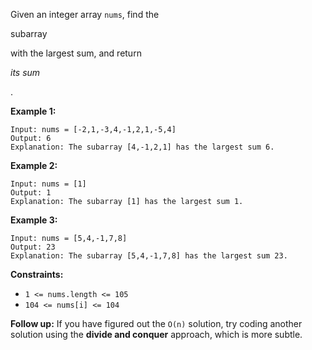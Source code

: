 Given an integer array `nums`, find the

subarray

with the largest sum, and return

*its sum*

.

**Example 1:**

```
Input: nums = [-2,1,-3,4,-1,2,1,-5,4]
Output: 6
Explanation: The subarray [4,-1,2,1] has the largest sum 6.

```

**Example 2:**

```
Input: nums = [1]
Output: 1
Explanation: The subarray [1] has the largest sum 1.

```

**Example 3:**

```
Input: nums = [5,4,-1,7,8]
Output: 23
Explanation: The subarray [5,4,-1,7,8] has the largest sum 23.

```

**Constraints:**

- `1 <= nums.length <= 105`
- `104 <= nums[i] <= 104`

**Follow up:** If you have figured out the `O(n)` solution, try coding another solution using the **divide and conquer** approach, which is more subtle.